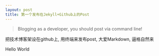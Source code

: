```yaml
---
layout: post
title: 第一个发布在Jekyll+Github上的Post
---
```



> Blogging as a developer, you should post via command line!

把技术博客架设在github上, 用终端来发布post, 大爱Markdown, 逼格自然来

Hello World
